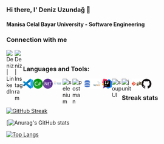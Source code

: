 ### Hi there, I' Deniz Uzundağ 👋

<h4> Manisa Celal Bayar University - Software Engineering</h4>



### Connection with me
  

  
[<img align="left" alt="Deniz | LinkedIn" width="22px" src="https://cdn.jsdelivr.net/npm/simple-icons@v3/icons/linkedin.svg" />][linkedin]
[<img align="left" alt="Deniz | Instagram" width="22px" src="https://cdn.jsdelivr.net/npm/simple-icons@v3/icons/instagram.svg" />][instagram]



<br>

### Languages and Tools:

[<img align="left" alt="Visual Studio Code" width="26px" src="https://raw.githubusercontent.com/github/explore/80688e429a7d4ef2fca1e82350fe8e3517d3494d/topics/visual-studio-code/visual-studio-code.png" />][VsCode]
[<img align="left" alt="C#" width="26px" src="https://raw.githubusercontent.com/github/explore/80688e429a7d4ef2fca1e82350fe8e3517d3494d/topics/csharp/csharp.png" />][c#]
[<img align="left" alt=".net" width="26px" src="https://raw.githubusercontent.com/github/explore/93d8a67084f94b2a444e510199a6e7622e5b09a3/topics/dotnet/dotnet.png" />][.net]
[<img align="left" alt="java" width="26px" src="https://raw.githubusercontent.com/github/explore/80688e429a7d4ef2fca1e82350fe8e3517d3494d/topics/java/java.png" />][java]
[<img align="left" alt="selenium" width="26px" src="https://upload.wikimedia.org/wikipedia/commons/d/d5/Selenium_Logo.png" />][selenium]
[<img align="left" alt="postman" width="26px" src="https://res.cloudinary.com/postman/image/upload/t_team_logo/v1629869194/team/2893aede23f01bfcbd2319326bc96a6ed0524eba759745ed6d73405a3a8b67a8" />][postman]
[<img align="left" alt="SQL" width="26px" src="https://raw.githubusercontent.com/github/explore/80688e429a7d4ef2fca1e82350fe8e3517d3494d/topics/sql/sql.png" />][sql]
[<img align="left" alt="MySQL" width="26px" src="https://raw.githubusercontent.com/github/explore/80688e429a7d4ef2fca1e82350fe8e3517d3494d/topics/mysql/mysql.png" />][mysql]
[<img align="left" alt="intellijIdea" width="26px" src="https://raw.githubusercontent.com/github/explore/caa262eeb858e81282d6f651d6eef1f8730b54ba/topics/intellij-idea/intellij-idea.png" />][idea]
[<img align="left" alt="soupUI" width="26px" src="https://img.informer.com/icons_mac/png/128/466/466217.png"/>][soupUI]
[<img align="left" alt="junit" width="26px" src="https://media.vlpt.us/post-images/dvmflstm/5833f800-14ad-11ea-90e2-9568aa518b84/junit5.png"/>][junit]
[<img align="left" alt="Git" width="26px" src="https://raw.githubusercontent.com/github/explore/80688e429a7d4ef2fca1e82350fe8e3517d3494d/topics/git/git.png" />][git]
[<img align="left" alt="GitHub" width="26px" src="https://raw.githubusercontent.com/github/explore/78df643247d429f6cc873026c0622819ad797942/topics/github/github.png" />][github]

<br>

### Streak stats


       
 [![GitHub Streak](http://github-readme-streak-stats.herokuapp.com?user=DenizUzundag&theme=tokyonight&hide_border=true&date_format=j%20M%5B%20Y%5D)](https://git.io/streak-stats)
     
 [![Anurag's GitHub stats](https://github-readme-stats.vercel.app/api?username=DenizUzundag&show_icons=true&theme=tokyonight)
 
 [![Top Langs](https://github-readme-stats.vercel.app/api/top-langs/?username=DenizUzundag&theme=tokyonight&layout=compact)](https://github.com/DenizUzundag/github-readme-stats)



[linkedin]: https://www.linkedin.com/in/deniz-uzundag/
[instagram]: https://www.instagram.com/denizuzndag/
[VsCode]: https://code.visualstudio.com/
[c#]:https://www.w3schools.com/cs/index.php
[.net]:https://dotnet.microsoft.com/
[selenium]:https://www.selenium.dev/
[java]: https://www.java.com/tr/
[postman]:https://www.postman.com/home
[mysql]:https://dev.mysql.com/downloads/mysql/
[sql]:https://www.microsoft.com/en-us/sql-server
[idea]:https://www.jetbrains.com/idea/
[soupUI]:https://www.soapui.org/
[junit]:https://junit.org/junit5/
[git]:https://git-scm.com/
[github]:https://github.com/
